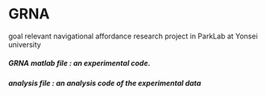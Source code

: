 # GRNA
goal relevant navigational affordance research project in ParkLab at Yonsei university

##### GRNA matlab file : an experimental code.
##### analysis file : an analysis code of the experimental data
